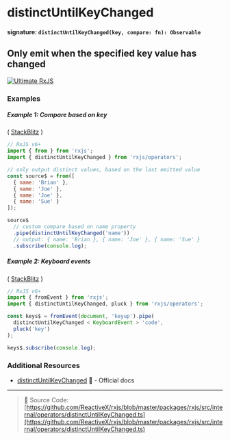 # distinctUntilKeyChanged

#### signature: `distinctUntilKeyChanged(key, compare: fn): Observable`

## Only emit when the specified key value has changed

[![Ultimate RxJS](https://drive.google.com/uc?export=view&id=1qq2-q-eVe-F_-d0eSvTyqaGRjpfLDdJz 'Ultimate RxJS')](https://ultimatecourses.com/courses/rxjs?ref=4)

### Examples

##### Example 1: Compare based on key

(
[StackBlitz](https://stackblitz.com/edit/typescript-hzta27?file=index.ts&devtoolsheight=100)
)

```js
// RxJS v6+
import { from } from 'rxjs';
import { distinctUntilKeyChanged } from 'rxjs/operators';

// only output distinct values, based on the last emitted value
const source$ = from([
  { name: 'Brian' },
  { name: 'Joe' },
  { name: 'Joe' },
  { name: 'Sue' }
]);

source$
  // custom compare based on name property
  .pipe(distinctUntilKeyChanged('name'))
  // output: { name: 'Brian }, { name: 'Joe' }, { name: 'Sue' }
  .subscribe(console.log);
```

##### Example 2: Keyboard events

(
[StackBlitz](https://stackblitz.com/edit/rxjs-distinctuntilkeychanged?file=index.ts&devtoolsheight=50)
)

```js
// RxJS v6+
import { fromEvent } from 'rxjs';
import { distinctUntilKeyChanged, pluck } from 'rxjs/operators';

const keys$ = fromEvent(document, 'keyup').pipe(
  distinctUntilKeyChanged < KeyboardEvent > 'code',
  pluck('key')
);

keys$.subscribe(console.log);
```

### Additional Resources

- [distinctUntilKeyChanged](https://rxjs.dev/api/operators/distinctUntilKeyChanged) 📰 - Official docs

---

> 📁 Source Code:
> [https://github.com/ReactiveX/rxjs/blob/master/packages/rxjs/src/internal/operators/distinctUntilKeyChanged.ts](https://github.com/ReactiveX/rxjs/blob/master/packages/rxjs/src/internal/operators/distinctUntilKeyChanged.ts)
